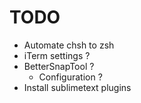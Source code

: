 # TODO

- Automate chsh to zsh
- iTerm settings ?
- BetterSnapTool ?
  - Configuration ?
- Install sublimetext plugins